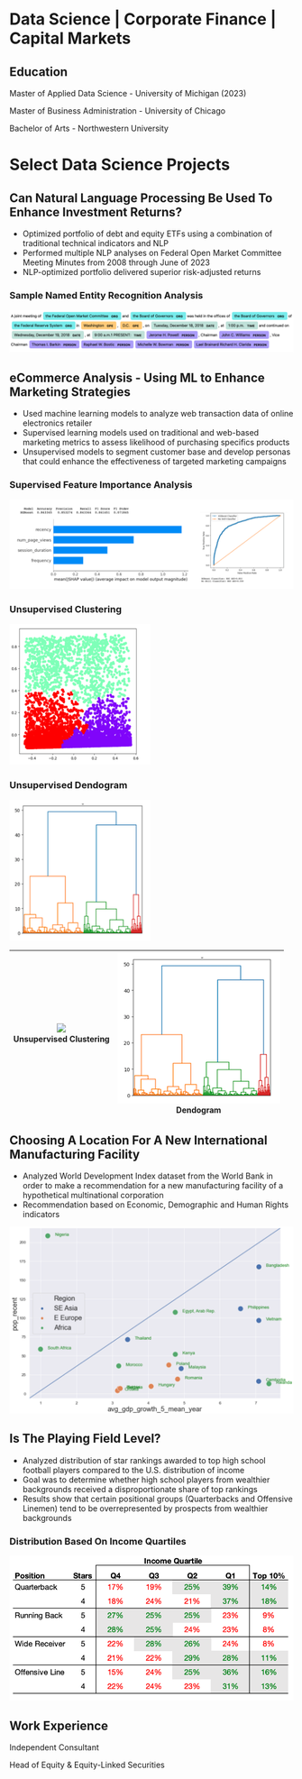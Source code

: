# Data Science | Corporate Finance | Capital Markets

## Education

Master of Applied Data Science - University of Michigan (2023)

Master of Business Administration - University of Chicago

Bachelor of Arts - Northwestern University

# Select Data Science Projects

## Can Natural Language Processing Be Used To Enhance Investment Returns?

- Optimized portfolio of debt and equity ETFs using a combination of traditional technical indicators and NLP
- Performed multiple NLP analyses on Federal Open Market Committee Meeting Minutes from 2008 through June of 2023
- NLP-optimized portfolio delivered superior risk-adjusted returns
  
### Sample Named Entity Recognition Analysis
![Photo](assets/NamedEntityRecogSample.png)
  
## eCommerce Analysis - Using ML to Enhance Marketing Strategies

- Used machine learning models to analyze web transaction data of online electronics retailer
- Supervised learning models used on traditional and web-based marketing metrics to assess likelihood of purchasing specifics products
- Unsupervised models to segment customer base and develop personas that could enhance the effectiveness of targeted marketing campaigns

### Supervised Feature Importance Analysis
![Photo](assets/FeatImp_VideoCards.png)

### Unsupervised Clustering
<img src="assets/AggClusters.png" width="250" height="250" />

### Unsupervised Dendogram
<img src="assets/Dendogram.png" width="250" height="250" />

|![](assets/AggClusters.png")<br>Unsupervised Clustering|![](assets/Dendogram.png)<br>Dendogram|
|:-:|:-:|

## Choosing A Location For A New International Manufacturing Facility  
- Analyzed World Development Index dataset from the World Bank in order to make a recommendation for a new manufacturing facility of a hypothetical multinational corporation
- Recommendation based on Economic, Demographic and Human Rights indicators

![Photo](assets/PopVsAvgGDPGr.png)
 
## Is The Playing Field Level?

- Analyzed distribution of star rankings awarded to top high school football players compared to the U.S. distribution of income
- Goal was to determine whether high school players from wealthier backgrounds received a disproportionate share of top rankings
- Results show that certain positional groups (Quarterbacks and Offensive Linemen) tend to be overrepresented by prospects from wealthier backgrounds

### Distribution Based On Income Quartiles
![Photo](assets/OffenseQuartiles.png)

##  Work Experience

Independent Consultant

Head of Equity & Equity-Linked Securities
